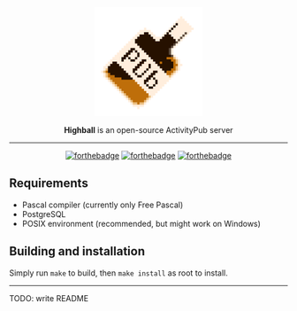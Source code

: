 <div align="center">
	<img src="/binary/highball-big.png" width="196" />

**Highball** is an open-source ActivityPub server

---

[![forthebadge](https://forthebadge.com/images/badges/powered-by-coffee.svg)](https://forthebadge.com) [![forthebadge](https://forthebadge.com/images/badges/powered-by-energy-drinks.svg)](https://forthebadge.com) [![forthebadge](https://forthebadge.com/images/badges/powered-by-black-magic.svg)](https://forthebadge.com) 
</div>

## Requirements

 - Pascal compiler (currently only Free Pascal)
 - PostgreSQL
 - POSIX environment (recommended, but might work on Windows)

## Building and installation

Simply run `make` to build, then `make install` as root to install.

---

TODO: write README
